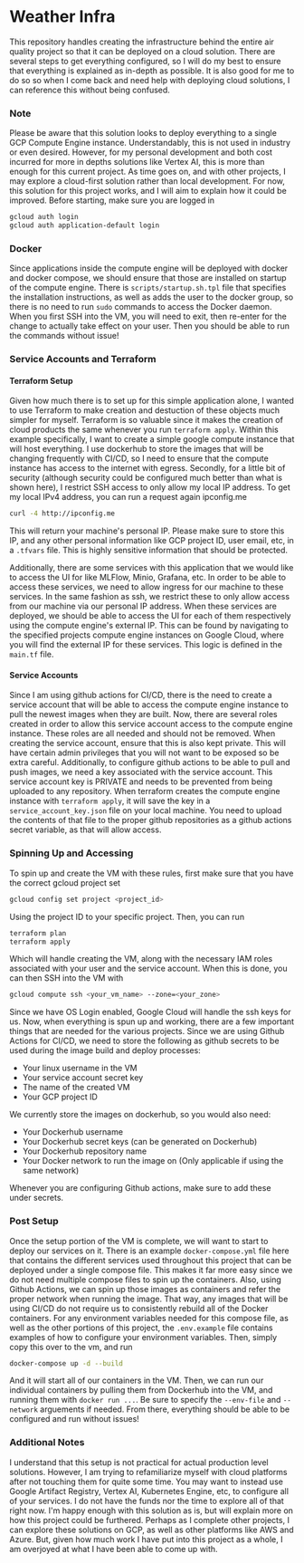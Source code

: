 # Weather Infra
This repository handles creating the infrastructure behind the entire air quality project so that it can be deployed on a cloud solution. There are several steps to get everything configured, so I will do my best to ensure that everything is explained as in-depth as possible. It is also good for me to do so so when I come back and need help with deploying cloud solutions, I can reference this without being confused.

### Note
Please be aware that this solution looks to deploy everything to a single GCP Compute Engine instance. Understandably, this is not used in industry or even desired. However, for my personal development and both cost incurred for more in depths solutions like Vertex AI, this is more than enough for this current project. As time goes on, and with other projects, I may explore a cloud-first solution rather than local development. For now, this solution for this project works, and I will aim to explain how it could be improved. Before starting, make sure you are logged in

```bash
gcloud auth login
gcloud auth application-default login
```

### Docker
Since applications inside the compute engine will be deployed with docker and docker compose, we should ensure that those are installed on startup of the compute engine. There is `scripts/startup.sh.tpl` file that specifies the installation instructions, as well as adds the user to the docker group, so there is no need to run `sudo` commands to access the Docker daemon. When you first SSH into the VM, you will need to exit, then re-enter for the change to actually take effect on your user. Then you should be able to run the commands without issue!

### Service Accounts and Terraform
#### Terraform Setup
Given how much there is to set up for this simple application alone, I wanted to use Terraform to make creation and destuction of these objects much simpler for myself. Terraform is so valuable since it makes the creation of cloud products the same whenever you run `terraform apply`. Within this example specifically, I want to create a simple google compute instance that will host everything. I use dockerhub to store the images that will be changing frequently with CI/CD, so I need to ensure that the compute instance has access to the internet with egress. Secondly, for a little bit of security (although security could be configured much better than what is shown here), I restrict SSH access to only allow my local IP address. To get my local IPv4 address, you can run a request again ipconfig.me

```bash
curl -4 http://ipconfig.me
```

This will return your machine's personal IP. Please make sure to store this IP, and any other personal information like GCP project ID, user email, etc, in a `.tfvars` file. This is highly sensitive information that should be protected. 

Additionally, there are some services with this application that we would like to access the UI for like MLFlow, Minio, Grafana, etc. In order to be able to access these services, we need to allow ingress for our machine to these services. In the same fashion as ssh, we restrict these to only allow access from our machine via our personal IP address. When these services are deployed, we should be able to access the UI for each of them respectively using the compute engine's external IP. This can be found by navigating to the specified projects compute engine instances on Google Cloud, where you will find the external IP for these services. This logic is defined in the `main.tf` file. 

#### Service Accounts
Since I am using github actions for CI/CD, there is the need to create a service account that will be able to access the compute engine instance to pull the newest images when they are built. Now, there are several roles created in order to allow this service account access to the compute engine instance. These roles are all needed and should not be removed. When creating the service account, ensure that this is also kept private. This will have certain admin privileges that you will not want to be exposed so be extra careful. Additionally, to configure github actions to be able to pull and push images, we need a key associated with the service account. This service account key is PRIVATE and needs to be prevented from being uploaded to any repository. When terraform creates the compute engine instance with `terraform apply`, it will save the key in a `service_account_key.json` file on your local machine. You need to upload the contents of that file to the proper github repositories as a github actions secret variable, as that will allow access. 

### Spinning Up and Accessing
To spin up and create the VM with these rules, first make sure that you have the correct gcloud project set
```bash
gcloud config set project <project_id>
```

Using the project ID to your specific project. Then, you can run 

```bash
terraform plan
terraform apply
```

Which will handle creating the VM, along with the necessary IAM roles associated with your user and the service account. When this is done, you can then SSH into the VM with

```bash
gcloud compute ssh <your_vm_name> --zone=<your_zone>
```

Since we have OS Login enabled, Google Cloud will handle the ssh keys for us. Now, when everything is spun up and working, there are a few important things that are needed for the various projects. Since we are using Github Actions for CI/CD, we need to store the following as github secrets to be used during the image build and deploy processes:
- Your linux username in the VM
- Your service account secret key
- The name of the created VM
- Your GCP project ID

We currently store the images on dockerhub, so you would also need:
- Your Dockerhub username
- Your Dockerhub secret keys (can be generated on Dockerhub)
- Your Dockerhub repository name
- Your Docker network to run the image on (Only applicable if using the same network)

Whenever you are configuring Github actions, make sure to add these under secrets.

### Post Setup
Once the setup portion of the VM is complete, we will want to start to deploy our services on it. There is an example `docker-compose.yml` file here that contains the different services used throughout this project that can be deployed under a single compose file. This makes it far more easy since we do not need multiple compose files to spin up the containers. Also, using Github Actions, we can spin up those images as containers and refer the proper network when running the image. That way, any images that will be using CI/CD do not require us to consistently rebuild all of the Docker containers. For any environment variables needed for this compose file, as well as the other portions of this project, the `.env.example` file contains examples of how to configure your environment variables. Then, simply copy this over to the vm, and run

```bash
docker-compose up -d --build
```

And it will start all of our containers in the VM. Then, we can run our individual containers by pulling them from Dockerhub into the VM, and running them with `docker run ...`. Be sure to specify the `--env-file` and `--network` arguements if needed. From there, everything should be able to be configured and run without issues!

### Additional Notes
I understand that this setup is not practical for actual production level solutions. However, I am trying to refamiliarize myself with cloud platforms after not touching them for quite some time. You may want to instead use Google Artifact Registry, Vertex AI, Kubernetes Engine, etc, to configure all of your services. I do not have the funds nor the time to explore all of that right now. I'm happy enough with this solution as is, but will explain more on how this project could be furthered. Perhaps as I complete other projects, I can explore these solutions on GCP, as well as other platforms like AWS and Azure. But, given how much work I have put into this project as a whole, I am overjoyed at what I have been able to come up with. 